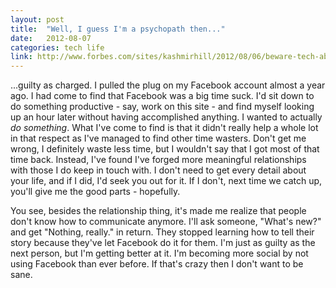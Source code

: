 ```yaml
---
layout: post
title:  "Well, I guess I'm a psychopath then..."
date:   2012-08-07
categories: tech life
link: http://www.forbes.com/sites/kashmirhill/2012/08/06/beware-tech-abandoners-people-without-facebook-accounts-are-suspicious/
---
```


...guilty as charged.  I pulled the plug on my Facebook account almost a year ago.  I had come to find that Facebook was a big time suck.  I'd sit down to do something productive - say, work on this site - and find myself looking up an hour later without having accomplished anything.  I wanted to actually *do something*.  What I've come to find is that it didn't really help a whole lot in that respect as I've managed to find other time wasters.  Don't get me wrong, I definitely waste less time, but I wouldn't say that I got most of that time back.  Instead, I've found I've forged more meaningful relationships with those I do keep in touch with.  I don't need to get every detail about your life, and if I did, I'd seek you out for it.  If I don't, next time we catch up, you'll give me the good parts - hopefully.  

You see, besides the relationship thing, it's made me realize that people don't know how to communicate anymore.  I'll ask someone, "What's new?" and get "Nothing, really." in return.  They stopped learning how to tell their story because they've let Facebook do it for them.  I'm just as guilty as the next person, but I'm getting better at it.  I'm becoming more social by not using Facebook than ever before.  If that's crazy then I don't want to be sane.
